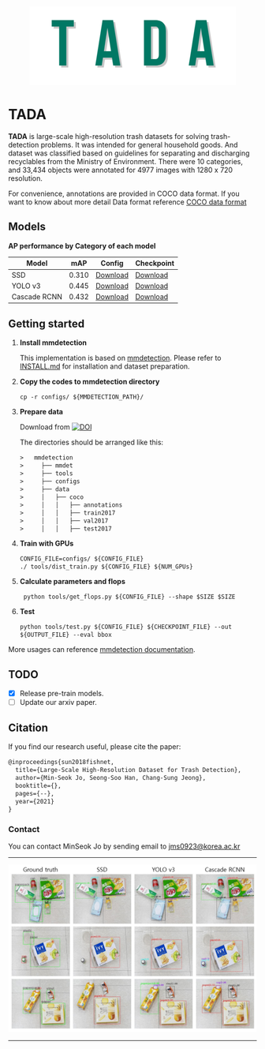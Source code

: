 <p align="center">
<img src="./img/logo.png" />

# TADA

**TADA** is large-scale high-resolution trash datasets for solving trash-detection problems. It was intended for general household goods. And dataset was classified based on guidelines for separating and discharging recyclables from the Ministry of Environment. There were 10 categories, and 33,434 objects were annotated for 4977 images with 1280 x 720 resolution.


For convenience, annotations are provided in COCO data format.
If you want to know about more detail Data format reference    [COCO data format](http://cocodataset.org/#format-data, "coco data foramt")



## Models
**AP performance by Category of each model**

|  Model        | mAP  | Config         | Checkpoint    |
| ------------  | ---- | -------------- | ------------- |
| SSD           |0.310 | [Download](./configs/ssd512/ssd512_coco.py)   | [Download](https://koreaoffice-my.sharepoint.com/:u:/g/personal/jms0923_korea_edu/ETcLDNpppmNItbxc1hdmDTcBK1tkMo4-BgO7YanFZ-Nz6w?e=nb9i9p)  |
| YOLO v3       |0.445 | [Download](./configs/yolo_v3/yolov3_d53_mstrain-608_273e_coco.py)   | [Download](https://koreaoffice-my.sharepoint.com/:u:/g/personal/jms0923_korea_edu/EW3qGH8eB-JMrBAn6_m_enMBtijcT44HEpRF_MwzqCH0WA?e=KFGPZ5)  |
| Cascade RCNN  |0.432 | [Download](./configs/cascade_rcnn_r50_fpn_1x/cascade_rcnn_r50_fpn_1x_coco.py)   | [Download](https://koreaoffice-my.sharepoint.com/:u:/g/personal/jms0923_korea_edu/EeB-KAKms45AoSC2RtYuIJsBjJxKBXxTD60ktoYFpiB5Rw?e=NEfzyd)  |


## Getting started

1. **Install mmdetection**

   This implementation is based on [mmdetection](https://github.com/open-mmlab/mmdetection). Please refer to [INSTALL.md](https://github.com/open-mmlab/mmdetection/blob/master/docs/get_started.md) for installation and dataset preparation.

2. **Copy the codes to mmdetection directory**

   ```shell
   cp -r configs/ ${MMDETECTION_PATH}/
   ```

 3. **Prepare data**

    Download from [![DOI](https://zenodo.org/badge/DOI/10.5281/zenodo.4607158.svg)](https://doi.org/10.5281/zenodo.4607158)

     The directories should be arranged like this:
     
        >   mmdetection
        >     ├── mmdet
        >     ├── tools
        >     ├── configs
        >     ├── data
        >     │   ├── coco
        >     │   │   ├── annotations
        >     │   │   ├── train2017
        >     │   │   ├── val2017
        >     │   │   ├── test2017
        
 4. **Train with GPUs**

    ```shell
    CONFIG_FILE=configs/ ${CONFIG_FILE}
    ./ tools/dist_train.py ${CONFIG_FILE} ${NUM_GPUs}
    ```

 5. **Calculate parameters and flops**

     ```shell
      python tools/get_flops.py ${CONFIG_FILE} --shape $SIZE $SIZE
     ```

6. **Test**

   ```shell
   python tools/test.py ${CONFIG_FILE} ${CHECKPOINT_FILE} --out  ${OUTPUT_FILE} --eval bbox
   ```

More usages can reference [mmdetection documentation](https://mmdetection.readthedocs.io/en/latest/GETTING_STARTED.html#inference-with-pretrained-models).



## TODO
- [X] Release pre-train models.
- [ ] Update our arxiv paper.

## Citation

If you find our research useful, please cite the paper:
```
@inproceedings{sun2018fishnet,
  title={Large-Scale High-Resolution Dataset for Trash Detection},
  author={Min-Seok Jo, Seong-Soo Han, Chang-Sung Jeong},
  booktitle={},
  pages={--},
  year={2021}
}
```

### Contact
You can contact MinSeok Jo by sending email to jms0923@korea.ac.kr

***
![inference results](./img/inference_results.jpg)
***
